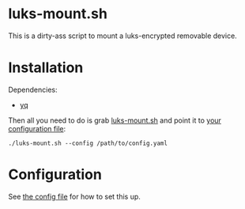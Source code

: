 # luks-mount.sh

This is a dirty-ass script to mount a luks-encrypted removable device.

# Installation

Dependencies:

- [yq](https://github.com/mikefarah/yq)

Then all you need to do is grab [luks-mount.sh](luks-mount.sh) and point it to 
[your configuration file](./sample-config.yaml):

```shell
./luks-mount.sh --config /path/to/config.yaml
```

# Configuration

See [the config file](./sample-config.yaml) for how to set this up.
